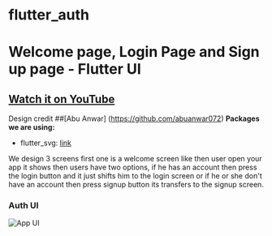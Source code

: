 # flutter_auth

# Welcome page, Login Page and Sign up page - Flutter UI

## [Watch it on YouTube](https://youtu.be/ExKYjqgswJg)
Design credit ##[Abu Anwar] (https://github.com/abuanwar072) 
**Packages we are using:**

- flutter_svg: [link](https://pub.dev/packages/flutter_svg)

We design 3 screens first one is a welcome screen like then user open your app it shows then users have two options, if he has an account then press the login button and it just shifts him to the login screen or if he or she don't have an account then press signup button its transfers to the signup screen.

### Auth UI

![App UI](/UI.png)
